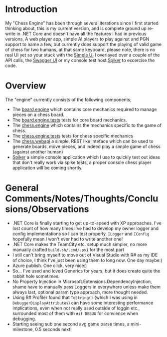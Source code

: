 ﻿# Introduction
My "Chess Engine" has been through several iterations since I first started thinking about, this is my current version, and is complete ground up re-write in .NET Core and doesn't have all the features I had in previous versions, A web player app, simple AI players to play against and PGN support to name a few, but currently does support the playing of valid game of chess for two humans, at that same keyboard, please note, there is no real UI yet so your stuck with the [Simple UI][link.chess.webapi.index.live] I overlayed over a couple of the API calls, the [Swagger UI][link.swaggerui] or my console test host [Spiker][link.Spiker] to excercise the code.

# Overview
The "engine" currently consists of the following components;

* The [board.engine][link.board.engine] which contains core mechanics required to manage pieces on a chess board.
* The [board.engine.tests][link.board.engine.tests] tests for core board mechanics.
* The [chess.engine][link.chess.engine] which contains the mechanics specific to the game of chess.
* The [chess.engine.tests][link.chess.engine.tests] tests for chess specific mechanics
* The [chess.webapi][link.chess.webapi] a simple, REST like inteface which can be used to generate boards, move pieces, and indeed play a simple game of chess (against another human)
* [Spiker][link.Spiker] a simple console application which I use to quickly test out ideas that don't really work via spike tests, a proper console chess player application will be coming shortly.

# General Comments/Notes/Thoughts/Conclusions/Observations


* .NET Core is finally starting to get up-to-speed with XP approaches. I've lost count of how many times I've had to develop my owner logger and config implementations so I can test properly. `ILogger` and `IConfig` hopefully mean I won't ever had to write another one!
* .NET Core makes the TeamCity etc. setup much simpler, no more manually crafted `build.sh/.cmd/.ps1` for the most part
* I still can't bring myself to move out of Visual Studio with R# as my IDE of choice, I think I've just been using them to long now. One day maybe:)
* Azure publish. One click, very nice:) 
* So... I've used and loved Generics for years, but it does create quite the rabbit hole sometimes.
* No Property Injection in Microsoft.Extensions.DependencyInjection, shame have to manually pass Loggers in everywhere unless make them always last, optional param type approach, more thought needed.
* Using R# Profiler found that `ToString()` (which I was using in `DebuggerDisplayAttributes`) can have some interesting performance implications, even when not really used outside of loggin etc., surrounded most of them with `#if DEBUG` for convience when debugging.
* Starting seeing sub one second avg game parse times, a mini-milestone, 0.5 seconds next!


[link.swaggerui]: https://chess-web-api.azurewebsites.net/swagger/index.html
[link.chess.webapi.index.live]: https://chess-web-api.azurewebsites.net
[link.Spiker]: /src/spiker

[link.board.engine]: /src/board.engine
[link.chess.engine]: /src/chess.engine
[link.chess.webapi]: /src/chess.webapi
[link.chess.engine.tests]: /src/chess.engine.tests
[link.board.engine.tests]: /src/board.engine.tests

